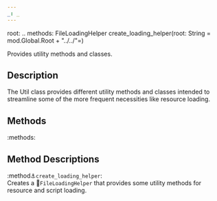 ```yaml
---
_: _
---
```

root: ..
methods:    FileLoadingHelper create_loading_helper(root: String = mod.Global.Root + "../../"=)

Provides utility methods and classes.

## Description

The Util class provides different utility methods and classes intended to streamline some of the more frequent necessities like resource loading.

## Methods

:methods:

## Method Descriptions

:method:anchor:`create_loading_helper`: <br>
<span class="indent">
Creates a :link:`FileLoadingHelper` that provides some utility methods for resource and script loading.
</span>